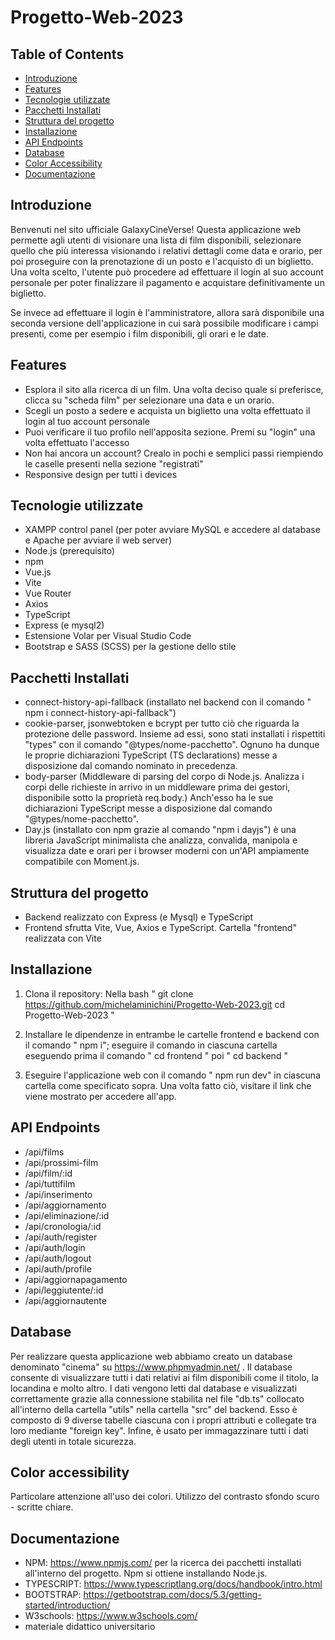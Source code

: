 # Progetto-Web-2023

## Table of Contents

- [Introduzione](#introduzione)
- [Features](#features)
- [Tecnologie utilizzate](#tecnologie-utilizzate)
- [Pacchetti Installati](#pacchetti-installati)
- [Struttura del progetto](#struttura-del-progetto)
- [Installazione](#installazione)
- [API Endpoints](#api-endpoints)
- [Database](#database)
- [Color Accessibility](#color-accessibility)
- [Documentazione](#documentazione)

## Introduzione

Benvenuti nel sito ufficiale GalaxyCineVerse! 
Questa applicazione web permette agli utenti di visionare una lista di film disponibili, selezionare quello che più interessa visionando i relativi dettagli come data e orario, per poi proseguire con la prenotazione di un posto e l'acquisto di un biglietto.
Una volta scelto, l'utente può procedere ad effettuare il login al suo account personale per poter finalizzare il pagamento e acquistare definitivamente un biglietto.

Se invece ad effettuare il login è l'amministratore, allora sarà disponibile una seconda versione dell'applicazione in cui sarà possibile modificare i campi presenti, come per esempio i film disponibili, gli orari e le date.

## Features

- Esplora il sito alla ricerca di un film. Una volta deciso quale si preferisce, clicca su "scheda film" per selezionare una data e un orario.
- Scegli un posto a sedere e acquista un biglietto una volta effettuato il login al tuo account personale
- Puoi verificare il tuo profilo nell'apposita sezione. Premi su "login" una volta effettuato l'accesso
- Non hai ancora un account? Crealo in pochi e semplici passi riempiendo le caselle presenti nella sezione "registrati"
- Responsive design per tutti i devices

## Tecnologie utilizzate

- XAMPP control panel (per poter avviare MySQL e accedere al database e Apache per avviare il web server)
- Node.js (prerequisito)
- npm
- Vue.js
- Vite
- Vue Router
- Axios
- TypeScript
- Express (e mysql2)
- Estensione Volar per Visual Studio Code
- Bootstrap e SASS (SCSS) per la gestione dello stile

## Pacchetti Installati

- connect-history-api-fallback (installato nel backend con il comando " npm i connect-history-api-fallback")
- cookie-parser, jsonwebtoken e bcrypt per tutto ciò che riguarda la protezione delle password. Insieme ad essi, sono stati installati i rispettiti "types" con il comando "@types/nome-pacchetto". Ognuno ha dunque le proprie dichiarazioni TypeScript (TS declarations) messe a disposizione dal comando nominato in precedenza.
- body-parser (Middleware di parsing del corpo di Node.js. Analizza i corpi delle richieste in arrivo in un middleware prima dei gestori, disponibile sotto la proprietà req.body.) Anch'esso ha le sue dichiarazioni TypeScript messe a disposizione dal comando "@types/nome-pacchetto".
- Day.js (installato con npm grazie al comando "npm i dayjs") è una libreria JavaScript minimalista che analizza, convalida, manipola e visualizza date e orari per i browser moderni con un'API ampiamente compatibile con Moment.js.

## Struttura del progetto

- Backend realizzato con Express (e Mysql) e TypeScript
- Frontend sfrutta Vite, Vue, Axios e TypeScript. Cartella "frontend" realizzata con Vite

## Installazione

1) Clona il repository: 
Nella bash
   " git clone https://github.com/michelaminichini/Progetto-Web-2023.git
   cd Progetto-Web-2023 "

2) Installare le dipendenze in entrambe le cartelle frontend e backend con il comando " npm i"; eseguire il comando in ciascuna cartella eseguendo prima il comando " cd frontend " poi " cd backend "

3) Eseguire l'applicazione web con il comando " npm run dev" in ciascuna cartella come specificato sopra. Una volta fatto ciò, visitare il link che viene mostrato per accedere all'app.

## API Endpoints

- /api/films
- /api/prossimi-film
- /api/film/:id
- /api/tuttifilm
- /api/inserimento
- /api/aggiornamento
- /api/eliminazione/:id
- /api/cronologia/:id
- /api/auth/register
- /api/auth/login
- /api/auth/logout
- /api/auth/profile
- /api/aggiornapagamento
- /api/leggiutente/:id
- /api/aggiornautente

## Database

Per realizzare questa applicazione web abbiamo creato un database denominato "cinema" su https://www.phpmyadmin.net/ .
Il database consente di visualizzare tutti i dati relativi ai film disponibili come il titolo, la locandina e molto altro.
I dati vengono letti dal database e visualizzati correttamente grazie alla connessione stabilita nel file "db.ts" collocato all'interno della cartella "utils" nella cartella "src" del backend.
Esso è composto di 9 diverse tabelle ciascuna con i propri attributi e collegate tra loro mediante "foreign key". Infine, è usato per immagazzinare tutti i dati degli utenti in totale sicurezza.

## Color accessibility
Particolare attenzione all'uso dei colori. Utilizzo del contrasto sfondo scuro - scritte chiare.


## Documentazione

- NPM: https://www.npmjs.com/ per la ricerca dei pacchetti installati all'interno del progetto. Npm si ottiene installando Node.js.
- TYPESCRIPT: https://www.typescriptlang.org/docs/handbook/intro.html 
- BOOTSTRAP: https://getbootstrap.com/docs/5.3/getting-started/introduction/
- W3schools: https://www.w3schools.com/
- materiale didattico universitario
